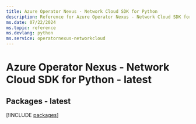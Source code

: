 ```yaml
---
title: Azure Operator Nexus - Network Cloud SDK for Python
description: Reference for Azure Operator Nexus - Network Cloud SDK for Python
ms.date: 07/22/2024
ms.topic: reference
ms.devlang: python
ms.service: operatornexus-networkcloud
---
```

# Azure Operator Nexus - Network Cloud SDK for Python - latest
## Packages - latest
[!INCLUDE [packages](operator-nexus---network-cloud-index.md)]